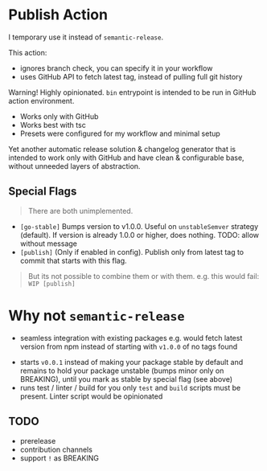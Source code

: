 # Publish Action

I temporary use it instead of `semantic-release`.

This action:

- ignores branch check, you can specify it in your workflow
- uses GitHub API to fetch latest tag, instead of pulling full git history

Warning! Highly opinionated. `bin` entrypoint is intended to be run in GitHub action environment.

- Works only with GitHub
- Works best with tsc
- Presets were configured for my workflow and minimal setup

Yet another automatic release solution & changelog generator that is intended to work only with GitHub and have clean & configurable base, without unneeded layers of abstraction.

## Special Flags

> There are both unimplemented.

- `[go-stable]` Bumps version to v1.0.0. Useful on `unstableSemver` strategy (default). If version is already 1.0.0 or higher, does nothing.
TODO: allow without message
- `[publish]` (Only if enabled in config). Publish only from latest tag to commit that starts with this flag.

> But its not possible to combine them or with them. e.g. this would fail: `WIP [publish]`

# Why not `semantic-release`

- seamless integration with existing packages e.g. would fetch latest version from npm instead of starting with `v1.0.0` of no tags found
<!-- TODO in case of failure  -->
- starts `v0.0.1` instead of making your package stable by default and remains to hold your package unstable (bumps minor only on BREAKING), until you mark as stable by special flag (see above)
- runs test / linter / build for you only `test` and `build` scripts must be present. Linter script would be opinionated

## TODO

- prerelease
- contribution channels
- support `!` as BREAKING
